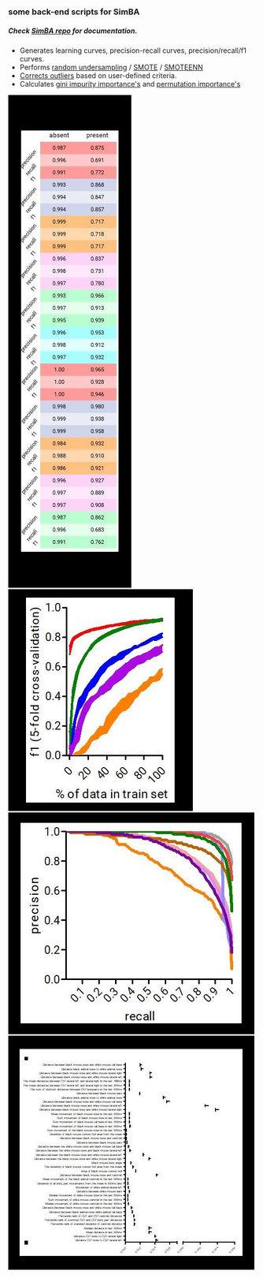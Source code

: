 ### some back-end scripts for SimBA
##### Check [SimBA repo](https://github.com/sgoldenlab/simba) for documentation. 
* Generates learning curves, precision-recall curves, precision/recall/f1 curves. 
* Performs [random undersampling](https://imbalanced-learn.readthedocs.io/en/stable/generated/imblearn.under_sampling.RandomUnderSampler.html) / [SMOTE](https://imbalanced-learn.readthedocs.io/en/stable/generated/imblearn.over_sampling.SMOTE.html) / [SMOTEENN](https://imbalanced-learn.readthedocs.io/en/stable/generated/imblearn.combine.SMOTEENN.html)
* [Corrects outliers](https://github.com/sgoldenlab/simba/blob/master/misc/Outlier_settings.pdf) based on user-defined criteria. 
* Calculates [gini impurity importance's](https://scikit-learn.org/stable/auto_examples/ensemble/plot_forest_importances.html) and [permutation importance's](https://scikit-learn.org/stable/modules/permutation_importance.html)

![alt-text-1](images/Image1.jpg "Touchscreen operant box version 1") ![alt-text-1](images/Image2.jpg "Touchscreen operant box version 2")
![alt-text-1](images/Image3.jpg "Touchscreen operant box version 1") ![alt-text-1](images/Image4.jpg "Touchscreen operant box version 2")
